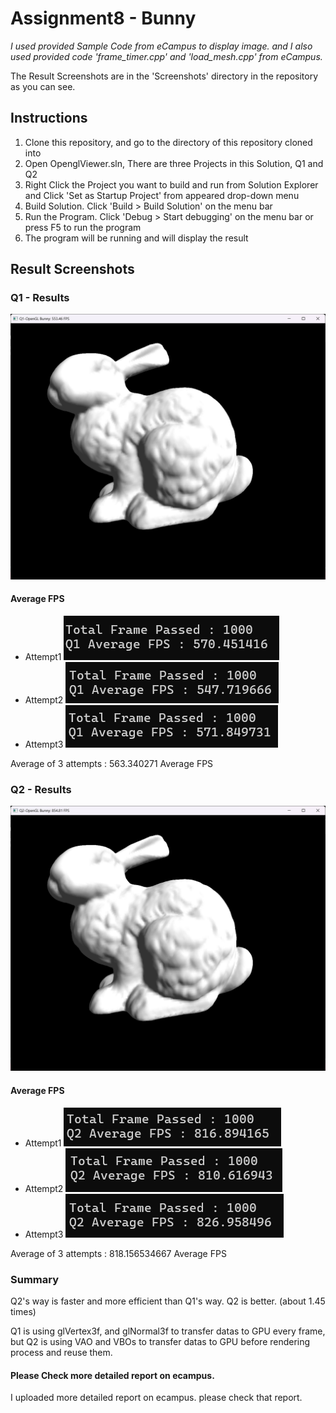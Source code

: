 # Assignment8 - Bunny

*I used provided Sample Code from eCampus to display image. and I also used provided code 'frame_timer.cpp' and 'load_mesh.cpp' from eCampus.*

The Result Screenshots are in the 'Screenshots' directory in the repository as you can see.

## Instructions

1. Clone this repository, and go to the directory of this repository cloned into
2. Open OpenglViewer.sln, There are three Projects in this Solution, Q1 and Q2
3. Right Click the Project you want to build and run from Solution Explorer and Click 'Set as Startup Project' from appeared drop-down menu
4. Build Solution. Click 'Build > Build Solution' on the menu bar
5. Run the Program. Click 'Debug > Start debugging' on the menu bar or press F5 to run the program
6. The program will be running and will display the result

## Result Screenshots

### Q1 - Results
![Q1ResultScreenshot](./Screenshots/ScreenshotQ1-main.png)
#### Average FPS
- Attempt1
![Q1ResultScreenshot](./Screenshots/ScreenshotQ1-avgFPS1.png)
- Attempt2
![Q1ResultScreenshot](./Screenshots/ScreenshotQ1-avgFPS2.png)
- Attempt3
![Q1ResultScreenshot](./Screenshots/ScreenshotQ1-avgFPS3.png)

Average of 3 attempts : 563.340271 Average FPS

### Q2 - Results
![Q2ResultScreenshot](./Screenshots/ScreenshotQ2-main.png)
#### Average FPS
- Attempt1
![Q2ResultScreenshot](./Screenshots/ScreenshotQ2-avgFPS1.png)
- Attempt2
![Q2ResultScreenshot](./Screenshots/ScreenshotQ2-avgFPS2.png)
- Attempt3
![Q2ResultScreenshot](./Screenshots/ScreenshotQ2-avgFPS3.png)

Average of 3 attempts : 818.156534667 Average FPS

### Summary
Q2's way is faster and more efficient than Q1's way.
Q2 is better. (about 1.45 times)

Q1 is using glVertex3f, and glNormal3f to transfer datas to GPU every frame,
but Q2 is using VAO and VBOs to transfer datas to GPU before rendering process and reuse them.

#### Please Check more detailed report on ecampus.
I uploaded more detailed report on ecampus. please check that report.

